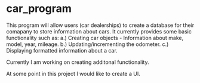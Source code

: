 # car_program
This program will allow users (car dealerships) to create a database for their comapany to store information about cars. It currently provides some basic functionality such as:
  a.) Creating car objects
      - Information about make, model, year, mileage.
  b.) Updating/incrementing the odometer.
  c.) Displaying formatted information about a car.

  Currently I am working on creating additonal functionality.
  
  At some point in this project I would like to create a UI.
 
